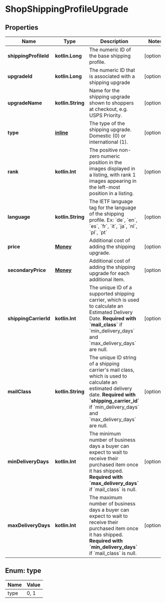 
# ShopShippingProfileUpgrade

## Properties
| Name | Type | Description | Notes |
| ------------ | ------------- | ------------- | ------------- |
| **shippingProfileId** | **kotlin.Long** | The numeric ID of the base shipping profile. |  [optional] |
| **upgradeId** | **kotlin.Long** | The numeric ID that is associated with a shipping upgrade |  [optional] |
| **upgradeName** | **kotlin.String** | Name for the shipping upgrade shown to shoppers at checkout, e.g. USPS Priority. |  [optional] |
| **type** | [**inline**](#Type) | The type of the shipping upgrade. Domestic (0) or international (1). |  [optional] |
| **rank** | **kotlin.Int** | The positive non-zero numeric position in the images displayed in a listing, with rank 1 images appearing in the left-most position in a listing. |  [optional] |
| **language** | **kotlin.String** | The IETF language tag for the language of the shipping profile. Ex: &#x60;de&#x60;, &#x60;en&#x60;, &#x60;es&#x60;, &#x60;fr&#x60;, &#x60;it&#x60;, &#x60;ja&#x60;, &#x60;nl&#x60;, &#x60;pl&#x60;, &#x60;pt&#x60; |  [optional] |
| **price** | [**Money**](Money.md) | Additional cost of adding the shipping upgrade. |  [optional] |
| **secondaryPrice** | [**Money**](Money.md) | Additional cost of adding the shipping upgrade for each additional item. |  [optional] |
| **shippingCarrierId** | **kotlin.Int** | The unique ID of a supported shipping carrier, which is used to calculate an Estimated Delivery Date. **Required with &#x60;mail_class&#x60;** if &#x60;min_delivery_days&#x60; and &#x60;max_delivery_days&#x60; are null. |  [optional] |
| **mailClass** | **kotlin.String** | The unique ID string of a shipping carrier&#39;s mail class, which is used to calculate an estimated delivery date. **Required with &#x60;shipping_carrier_id&#x60;** if &#x60;min_delivery_days&#x60; and &#x60;max_delivery_days&#x60; are null. |  [optional] |
| **minDeliveryDays** | **kotlin.Int** | The minimum number of business days a buyer can expect to wait to receive their purchased item once it has shipped. **Required with &#x60;max_delivery_days&#x60;** if &#x60;mail_class&#x60; is null. |  [optional] |
| **maxDeliveryDays** | **kotlin.Int** | The maximum number of business days a buyer can expect to wait to receive their purchased item once it has shipped. **Required with &#x60;min_delivery_days&#x60;** if &#x60;mail_class&#x60; is null. |  [optional] |


<a id="Type"></a>
## Enum: type
| Name | Value |
| ---- | ----- |
| type | 0, 1 |



